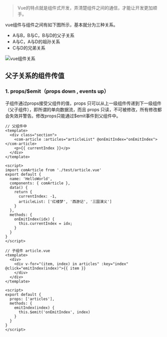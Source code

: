 >Vue的特点就是组件式开发，弄清楚组件之间的通信，才能让开发更加顺手。

vue组件与组件之间有如下图所示，基本就分为三种关系。

- A与B，B与C，B与D的父子关系
- A与C，A与D的祖孙关系
- C与D的兄弟关系

![vue组件关系](https://user-gold-cdn.xitu.io/2020/2/1/17000e32cc220c7c?w=241&h=201&f=png&s=7944)

## 父子关系的组件传值

### 1. props/$emit（props down , events up）

子组件通过props接受父组件的值，props 只可以从上一级组件传递到下一级组件（父子组件），即所谓的单向数据流，而且 props 只读，不可被修改，所有修改都会失效并警告。修改props只能通过$emit事件到父组件中。

```
// 父组件中
<template>
  <div class="section">
    <com-article :articles="articleList" @onEmitIndex="onEmitIndex"></com-article>
    <p>{{ currentIndex }}</p>
  </div>
</template>

<script>
import comArticle from './test/article.vue'
export default {
  name: 'HelloWorld',
  components: { comArticle },
  data() {
    return {
      currentIndex: -1,
      articleList: ['红楼梦', '西游记', '三国演义']
    }
  },
  methods: {
    onEmitIndex(idx) {
      this.currentIndex = idx;
    }
  }
}
</script>

// 子组件 article.vue
<template>
  <div>
    <div v-for="(item, index) in articles" :key="index" @click="emitIndex(index)">{{ item }}
    </div>
  </div>
</template>

<script>
export default {
  props: ['articles'],
  methods: {
    emitIndex(index) {
      this.$emit('onEmitIndex', index)
    }
  }
}
</script>
```